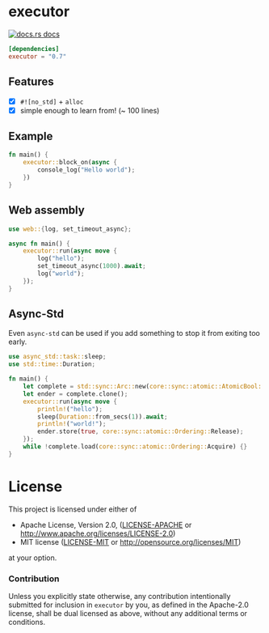 # executor

<a href="https://docs.rs/executor"><img src="https://img.shields.io/badge/docs-latest-blue.svg?style=flat-square" alt="docs.rs docs" /></a>

```toml
[dependencies]
executor = "0.7"
```
## Features
- [x] `#![no_std]` + `alloc`
- [x] simple enough to learn from! (~ 100 lines)

## Example

```rust
fn main() {
    executor::block_on(async {
        console_log("Hello world");
    })
}
```

## Web assembly

```rust
use web::{log, set_timeout_async};

async fn main() {
    executor::run(async move {
        log("hello");
        set_timeout_async(1000).await;
        log("world");
    });
}
```

## Async-Std

Even `async-std` can be used if you add something to stop it from exiting too early.

```rust
use async_std::task::sleep;
use std::time::Duration;

fn main() {
    let complete = std::sync::Arc::new(core::sync::atomic::AtomicBool::new(false));
    let ender = complete.clone();
    executor::run(async move {
        println!("hello");
        sleep(Duration::from_secs(1)).await;
        println!("world!");
        ender.store(true, core::sync::atomic::Ordering::Release);
    });
    while !complete.load(core::sync::atomic::Ordering::Acquire) {}
}
```

# License

This project is licensed under either of

 * Apache License, Version 2.0, ([LICENSE-APACHE](LICENSE-APACHE) or
   http://www.apache.org/licenses/LICENSE-2.0)
 * MIT license ([LICENSE-MIT](LICENSE-MIT) or
   http://opensource.org/licenses/MIT)

at your option.

### Contribution

Unless you explicitly state otherwise, any contribution intentionally submitted
for inclusion in `executor` by you, as defined in the Apache-2.0 license, shall be
dual licensed as above, without any additional terms or conditions.
